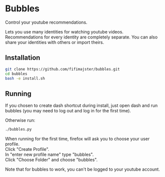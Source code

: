 # Bubbles
Control your youtube recommendations.

Lets you use many identities for watching youtube videos.
Recommendations for every identity are completely separate.
You can also share your identities with others or import theirs.

## Installation
```bash
git clone https://github.com/fifimajster/bubbles.git
cd bubbles
bash -e install.sh
```

## Running
If you chosen to create dash shortcut during install,
just open dash and run bubbles (you may need to log out 
and log in for the first time).

Otherwise run:
```bash
./bubbles.py
```

When running for the first time, firefox will ask you to choose 
your user profile.  
Click "Create Profile".  
In "enter new profile name" type "bubbles".  
Click "Choose Folder" and choose "bubbles".

Note that for bubbles to work, you can't be logged to your youtube account.